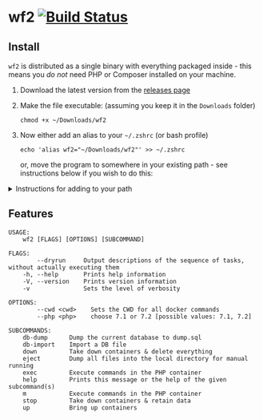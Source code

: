 # wf2 [![Build Status](https://travis-ci.org/WeareJH/wf2.svg?branch=master)](https://travis-ci.org/WeareJH/wf2)


## Install
`wf2` is distributed as a single binary with everything packaged inside - 
this means you *do not* need PHP or Composer installed on your machine. 

1. Download the latest version from the [releases page](https://github.com/WeareJH/wf2/releases)
2. Make the file executable: (assuming you keep it in the `Downloads` folder)

    `chmod +x ~/Downloads/wf2`
3. Now either add an alias to your `~/.zshrc` (or bash profile)

    `echo 'alias wf2="~/Downloads/wf2"' >> ~/.zshrc`
    
   or, move the program to somewhere in your existing path - see instructions below if you wish to do this:

<details><summary>Instructions for adding to your path</summary>

1. Move the executable from your Downloads folder to /opt

    `sudo mv ~/Downloads/wf2 /opt`

2. **Replace** the alias you made previously in your *zshrc* or *bash_profile* with:

    `export PATH="$PATH:/opt"`

3. Use the following command to refresh any already open terminals

    `source ~/.zshrc`

4. Or for bash users

    `source ~/.bash_profile`

5. Type the following command to check all is installed OK:

    `which wf2`

    `wf2 -h`

6. You should see the following output:

```
/opt/wf2
wf2 1.0
Run PHP Projects with Docker

USAGE:
    wf2 [FLAGS] [OPTIONS] [SUBCOMMAND]

FLAGS:
        --dryrun     Output descriptions of the sequence of tasks, without actually executing them
    -h, --help       Prints help information
    -V, --version    Prints version information
    -v               Sets the level of verbosity

OPTIONS:
        --cwd <cwd>    Sets the CWD for all docker commands
        --php <php>    choose 7.1 or 7.2 [possible values: 7.1, 7.2]

SUBCOMMANDS:
    db-dump      Dump the current database to dump.sql
    db-import    Import a DB file
    down         Take down containers & delete everything
    eject        Dump all files into the local directory for manual running
    exec         Execute commands in the PHP container
    help         Prints this message or the help of the given subcommand(s)
    m            Execute commands in the PHP container
    stop         Take down containers & retain data
    up           Bring up containers
```

</details>


## Features
```
USAGE:
    wf2 [FLAGS] [OPTIONS] [SUBCOMMAND]

FLAGS:
        --dryrun     Output descriptions of the sequence of tasks, without actually executing them
    -h, --help       Prints help information
    -V, --version    Prints version information
    -v               Sets the level of verbosity

OPTIONS:
        --cwd <cwd>    Sets the CWD for all docker commands
        --php <php>    choose 7.1 or 7.2 [possible values: 7.1, 7.2]

SUBCOMMANDS:
    db-dump      Dump the current database to dump.sql
    db-import    Import a DB file
    down         Take down containers & delete everything
    eject        Dump all files into the local directory for manual running
    exec         Execute commands in the PHP container
    help         Prints this message or the help of the given subcommand(s)
    m            Execute commands in the PHP container
    stop         Take down containers & retain data
    up           Bring up containers
```
